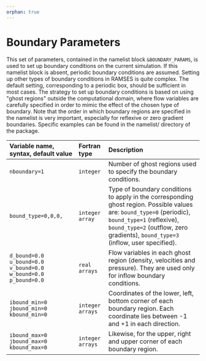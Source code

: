 ```yaml
---
orphan: true
---
```


# Boundary Parameters

This set of parameters, contained in the namelist block `&BOUNDARY_PARAMS`, is used to set up boundary conditions on the current simulation. If this namelist block is absent, periodic boundary conditions are assumed. Setting up other types of boundary conditions in RAMSES is quite complex. The default setting, corresponding to a periodic box, should be sufficient in most cases. The strategy to set up boundary conditions is based on using "ghost regions" outside the computational domain, where flow variables are carefully specified in order to mimic the effect of the chosen type of boundary. Note that the order in which boundary regions are specified in the namelist is very important, especially for reflexive or zero gradient boundaries. Specific examples can be found in the namelist/ directory of the package.
 
| Variable name, syntax, default value | Fortran type | Description |
|:---------------------------- |:------------- |:------------------------- |
| `nboundary=1`  | `integer` | Number of ghost regions used to specify the boundary conditions.|
| `bound_type=0,0,0,` | `integer array` | Type of boundary conditions to apply in the corresponding ghost region. Possible values are: `bound_type=0` (periodic), `bound_type=1` (reflexive), `bound_type=2` (outflow, zero gradients), `bound_type=3` (inflow, user specified).|
| `d_bound=0.0` `u_bound=0.0` `v_bound=0.0` `w_bound=0.0` `p_bound=0.0` | `real arrays` | Flow variables in each ghost region (density, velocities and pressure). They are used only for inflow boundary conditions.|
| `ibound_min=0` `jbound_min=0` `kbound_min=0` | `integer arrays` | Coordinates of the lower, left, bottom corner of each boundary region. Each coordinate lies between -1 and +1 in each direction. |
| `ibound_max=0` `jbound_max=0` `kbound_max=0` | `integer arrays` | Likewise, for the upper, right and upper corner of each boundary region. |
